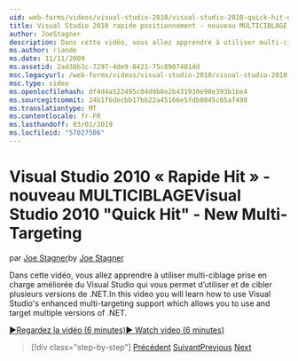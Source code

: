 ```yaml
---
uid: web-forms/videos/visual-studio-2010/visual-studio-2010-quick-hit-new-multi-targeting
title: Visual Studio 2010 rapide positionnement - nouveau MULTICIBLAGE | Microsoft Docs
author: JoeStagner
description: Dans cette vidéo, vous allez apprendre à utiliser multi-ciblage prise en charge améliorée du Visual Studio qui vous permet d’utiliser et de cibler plusieurs versions de .NET.
ms.author: riande
ms.date: 11/11/2009
ms.assetid: 2ad38b3c-7297-4de9-8421-75c8907401dd
msc.legacyurl: /web-forms/videos/visual-studio-2010/visual-studio-2010-quick-hit-new-multi-targeting
msc.type: video
ms.openlocfilehash: df4d4a522495c04d9b8e2b431930e90e393b1be4
ms.sourcegitcommit: 24b1f6decbb17bb22a45166e5fdb0845c65af498
ms.translationtype: MT
ms.contentlocale: fr-FR
ms.lasthandoff: 03/01/2019
ms.locfileid: "57027506"
---
```

<a name="visual-studio-2010-quick-hit---new-multi-targeting"></a><span data-ttu-id="be041-103">Visual Studio 2010 « Rapide Hit » - nouveau MULTICIBLAGE</span><span class="sxs-lookup"><span data-stu-id="be041-103">Visual Studio 2010 "Quick Hit" - New Multi-Targeting</span></span>
====================
<span data-ttu-id="be041-104">par [Joe Stagner](https://github.com/JoeStagner)</span><span class="sxs-lookup"><span data-stu-id="be041-104">by [Joe Stagner](https://github.com/JoeStagner)</span></span>

<span data-ttu-id="be041-105">Dans cette vidéo, vous allez apprendre à utiliser multi-ciblage prise en charge améliorée du Visual Studio qui vous permet d’utiliser et de cibler plusieurs versions de .NET.</span><span class="sxs-lookup"><span data-stu-id="be041-105">In this video you will learn how to use Visual Studio's enhanced multi-targeting support which allows you to use and target multiple versions of .NET.</span></span>

[<span data-ttu-id="be041-106">&#9654;Regardez la vidéo (6 minutes)</span><span class="sxs-lookup"><span data-stu-id="be041-106">&#9654; Watch video (6 minutes)</span></span>](https://channel9.msdn.com/Blogs/ASP-NET-Site-Videos/visual-studio-2010-quick-hit-new-multi-targeting)

> [!div class="step-by-step"]
> <span data-ttu-id="be041-107">[Précédent](visual-studio-2010-quick-hit-new-web-project-template.md)
> [Suivant](visual-studio-2010-quick-hit-websites-instead-of-web-projects.md)</span><span class="sxs-lookup"><span data-stu-id="be041-107">[Previous](visual-studio-2010-quick-hit-new-web-project-template.md)
[Next](visual-studio-2010-quick-hit-websites-instead-of-web-projects.md)</span></span>
